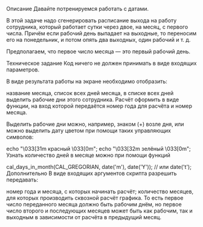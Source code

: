 Описание
Давайте потренируемся работать с датами.

В этой задаче надо сгенерировать расписание выхода на работу сотрудника, который работает сутки через двое, на месяц, с первого числа. Причём если рабочий день выпадает на выходные, то переносим его на понедельник, и потом опять два выходных, один рабочий и т. д.

Предполагаем, что первое число месяца — это первый рабочий день.

Техническое задание
Код ничего не должен принимать в виде входящих параметров.

В виде результата работы на экране необходимо отобразить:

название месяца,
список всех дней месяца,
в списке всех дней выделить рабочие дни этого сотрудника.
Расчёт оформить в виде функции, на вход которой передаётся номер года для расчёта и номер месяца.

Выделить рабочие дни можно, например, знаком (+) возле дня, или можно выделить дату цветом при помощи таких управляющих символов:

echo "\033[31m красный \033[0m";
echo "\033[32m зелёный \033[0m";
Узнать количество дней в месяце можно при помощи функций

cal_days_in_month(CAL_GREGORIAN, date('m'), date('Y'));
// или
date('t');
Дополнительно
В виде входящих аргументов скрипта разрешить передавать:

номер года и месяца, с которых начинать расчёт;
количество месяцев, для которых производить сквозной расчёт графика.
То есть первое число переданного месяца должно быть рабочим днём, но первое число второго и последующих месяцев может быть как рабочим, так и выходным в зависимости от расчёта в предыдущий месяц.